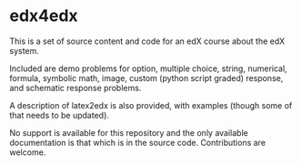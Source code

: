 edx4edx
=======

This is a set of source content and code for an edX course about the edX system.  

Included are demo problems for option, multiple choice, string,
numerical, formula, symbolic math, image, custom (python script
graded) response, and schematic response problems.

A description of latex2edx is also provided, with examples (though
some of that needs to be updated).

No support is available for this repository and the only available documentation 
is that which is in the source code. Contributions are welcome.
